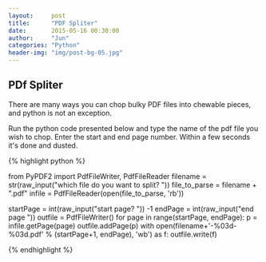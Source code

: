 ```yaml
---
layout:     post
title:      "PDF Spliter"
date:       2015-05-16 00:30:00
author:     "Jun"
categories: "Python"
header-img: "img/post-bg-05.jpg"
---
```


<h2 class="section-heading">PDf Spliter</h2>
<p>There are many ways you can chop bulky PDF files into chewable pieces, and python is not an exception. </p>
<p>Run the python code presented below and type the name of the pdf file you wish to chop. Enter the start and end page number. Within a few seconds it's done and dusted. </p>

{% highlight python %}

from PyPDF2 import PdfFileWriter, PdfFileReader 
filename = str(raw_input("which file do you want to split? "))
file_to_parse = filename + ".pdf"
infile = PdfFileReader(open(file_to_parse, 'rb'))

startPage = int(raw_input("start page? ")) -1
endPage = int(raw_input("end page "))
outfile = PdfFileWriter()
for page in range(startPage, endPage):
    p = infile.getPage(page)
    outfile.addPage(p)
with open(filename+'-%03d-%03d.pdf' % (startPage+1, endPage), 'wb') as f:
    outfile.write(f)

{% endhighlight %}